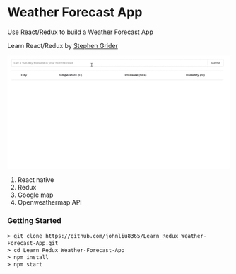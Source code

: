 # Weather Forecast App

Use React/Redux to build a Weather Forecast App

Learn React/Redux by [Stephen Grider](https://www.udemy.com/react-redux/)

![alt text](https://github.com/johnliu8365/Learn_Redux_Weather-Forecast-App/blob/master/screenshot.gif)

1. React native
2. Redux
3. Google map
4. Openweathermap API

### Getting Started

```
> git clone https://github.com/johnliu8365/Learn_Redux_Weather-Forecast-App.git
> cd Learn_Redux_Weather-Forecast-App
> npm install
> npm start
```
